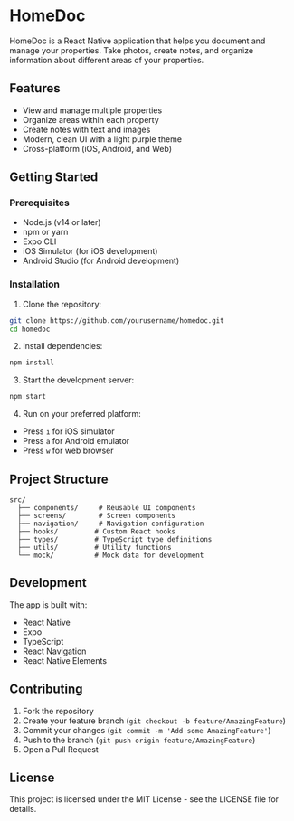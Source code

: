 # HomeDoc

HomeDoc is a React Native application that helps you document and manage your properties. Take photos, create notes, and organize information about different areas of your properties.

## Features

- View and manage multiple properties
- Organize areas within each property
- Create notes with text and images
- Modern, clean UI with a light purple theme
- Cross-platform (iOS, Android, and Web)

## Getting Started

### Prerequisites

- Node.js (v14 or later)
- npm or yarn
- Expo CLI
- iOS Simulator (for iOS development)
- Android Studio (for Android development)

### Installation

1. Clone the repository:
```bash
git clone https://github.com/yourusername/homedoc.git
cd homedoc
```

2. Install dependencies:
```bash
npm install
```

3. Start the development server:
```bash
npm start
```

4. Run on your preferred platform:
- Press `i` for iOS simulator
- Press `a` for Android emulator
- Press `w` for web browser

## Project Structure

```
src/
  ├── components/     # Reusable UI components
  ├── screens/        # Screen components
  ├── navigation/     # Navigation configuration
  ├── hooks/         # Custom React hooks
  ├── types/         # TypeScript type definitions
  ├── utils/         # Utility functions
  └── mock/          # Mock data for development
```

## Development

The app is built with:
- React Native
- Expo
- TypeScript
- React Navigation
- React Native Elements

## Contributing

1. Fork the repository
2. Create your feature branch (`git checkout -b feature/AmazingFeature`)
3. Commit your changes (`git commit -m 'Add some AmazingFeature'`)
4. Push to the branch (`git push origin feature/AmazingFeature`)
5. Open a Pull Request

## License

This project is licensed under the MIT License - see the LICENSE file for details. 
